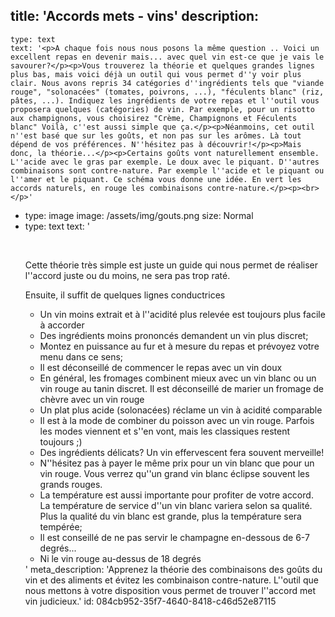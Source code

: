 title: 'Accords mets - vins'
description:
  -
    type: text
    text: '<p>A chaque fois nous nous posons la même question .. Voici un excellent repas en devenir mais... avec quel vin est-ce que je vais le savourer?</p><p>Vous trouverez la théorie et quelques grandes lignes plus bas, mais voici déjà un outil qui vous permet d''y voir plus clair. Nous avons repris 34 catégories d''ingrédients tels que "viande rouge", "solonacées" (tomates, poivrons, ...), "féculents blanc" (riz, pâtes, ...). Indiquez les ingrédients de votre repas et l''outil vous proposera quelques (catégories) de vin. Par exemple, pour un risotto aux champignons, vous choisirez "Crème, Champignons et Féculents blanc" Voilà, c''est aussi simple que ça.</p><p>Néanmoins, cet outil n''est basé que sur les goûts, et non pas sur les arômes. Là tout dépend de vos préférences. N''hésitez pas à découvrir!</p><p>Mais donc, la théorie...</p><p>Certains goûts vont naturellement ensemble. L''acide avec le gras par exemple. Le doux avec le piquant. D''autres combinaisons sont contre-nature. Par exemple l''acide et le piquant ou l''amer et le piquant. Ce schéma vous donne une idée. En vert les accords naturels, en rouge les combinaisons contre-nature.</p><p><br></p>'
  -
    type: image
    image: /assets/img/gouts.png
    size: Normal
  -
    type: text
    text: '<p><br></p><p>Cette théorie très simple est juste un guide qui nous permet de réaliser l''accord juste ou du moins, ne sera pas trop raté.</p><p>Ensuite, il suffit de quelques lignes conductrices</p><ul><li>Un vin moins extrait et à l''acidité plus relevée est toujours plus facile à accorder</li><li>Des&nbsp;ingrédients&nbsp;moins&nbsp;prononcés&nbsp;demandent&nbsp;un vin plus&nbsp;discret;<br></li><li>Montez en puissance au fur et à mesure du repas et prévoyez votre menu dans ce sens;</li><li>Il est déconseillé de commencer le repas avec un vin doux</li><li>En général, les fromages combinent mieux avec un vin blanc ou un vin rouge au tanin discret. Il est déconseillé de marier un fromage de chèvre avec un vin rouge<br></li><li>Un plat plus acide (solonacées) réclame un vin à acidité comparable<br></li><li>Il est à la mode de combiner du poisson avec un vin rouge. Parfois les modes viennent et s''en vont, mais les classiques restent toujours ;)</li><li>Des ingrédients délicats? Un vin effervescent fera souvent merveille!</li><li>N''hésitez pas à payer le même prix pour un vin blanc que pour un vin rouge. Vous verrez qu''un grand vin blanc éclipse souvent les grands rouges.</li><li>La température est aussi importante pour profiter de votre accord. La température de service d''un vin blanc variera selon sa qualité. Plus la qualité du vin blanc est grande, plus la température sera tempérée;</li><li>Il est conseillé de ne pas servir le champagne en-dessous de 6-7 degrés...</li><li>Ni le vin rouge au-dessus de 18 degrés</li></ul>'
meta_description: 'Apprenez la théorie des combinaisons des goûts du vin et des aliments et évitez les combinaison contre-nature. L''outil que nous mettons à votre disposition vous permet de trouver l''accord met vin judicieux.'
id: 084cb952-35f7-4640-8418-c46d52e87115
